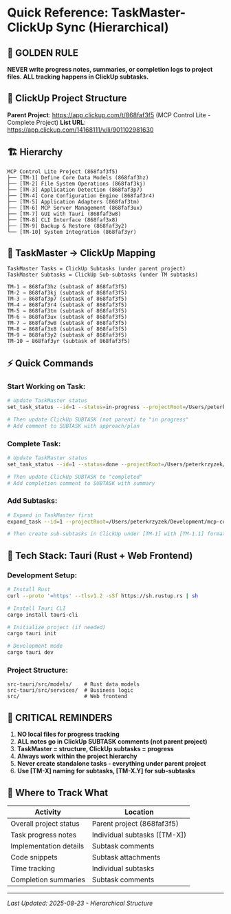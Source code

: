 # Quick Reference: TaskMaster-ClickUp Sync (Hierarchical)

## 🎯 GOLDEN RULE
**NEVER write progress notes, summaries, or completion logs to project files. ALL tracking happens in ClickUp subtasks.**

## 📍 ClickUp Project Structure
**Parent Project**: https://app.clickup.com/t/868faf3f5 (MCP Control Lite - Complete Project)
**List URL**: https://app.clickup.com/14168111/v/li/901102981630

## 🏗️ Hierarchy
```
MCP Control Lite Project (868faf3f5)
├── [TM-1] Define Core Data Models (868faf3hz)
├── [TM-2] File System Operations (868faf3kj)
├── [TM-3] Application Detection (868faf3p7)
├── [TM-4] Core Configuration Engine (868faf3r4)
├── [TM-5] Application Adapters (868faf3tm)
├── [TM-6] MCP Server Management (868faf3ux)
├── [TM-7] GUI with Tauri (868faf3w8)
├── [TM-8] CLI Interface (868faf3x8)
├── [TM-9] Backup & Restore (868faf3y2)
└── [TM-10] System Integration (868faf3yr)
```

## 🔢 TaskMaster → ClickUp Mapping
```
TaskMaster Tasks = ClickUp Subtasks (under parent project)
TaskMaster Subtasks = ClickUp Sub-subtasks (under TM subtasks)

TM-1 → 868faf3hz (subtask of 868faf3f5)
TM-2 → 868faf3kj (subtask of 868faf3f5)
TM-3 → 868faf3p7 (subtask of 868faf3f5)
TM-4 → 868faf3r4 (subtask of 868faf3f5)
TM-5 → 868faf3tm (subtask of 868faf3f5)
TM-6 → 868faf3ux (subtask of 868faf3f5)
TM-7 → 868faf3w8 (subtask of 868faf3f5)
TM-8 → 868faf3x8 (subtask of 868faf3f5)
TM-9 → 868faf3y2 (subtask of 868faf3f5)
TM-10 → 868faf3yr (subtask of 868faf3f5)
```

## ⚡ Quick Commands

### Start Working on Task:
```bash
# Update TaskMaster status
set_task_status --id=1 --status=in-progress --projectRoot=/Users/peterkrzyzek/Development/mcp-control-lite

# Then update ClickUp SUBTASK (not parent) to "in progress"
# Add comment to SUBTASK with approach/plan
```

### Complete Task:
```bash
# Update TaskMaster status  
set_task_status --id=1 --status=done --projectRoot=/Users/peterkrzyzek/Development/mcp-control-lite

# Then update ClickUp SUBTASK to "completed"
# Add completion comment to SUBTASK with summary
```

### Add Subtasks:
```bash
# Expand in TaskMaster first
expand_task --id=1 --projectRoot=/Users/peterkrzyzek/Development/mcp-control-lite

# Then create sub-subtasks in ClickUp under [TM-1] with [TM-1.1] format
```

## 🦀 **Tech Stack: Tauri (Rust + Web Frontend)**

### Development Setup:
```bash
# Install Rust
curl --proto '=https' --tlsv1.2 -sSf https://sh.rustup.rs | sh

# Install Tauri CLI
cargo install tauri-cli

# Initialize project (if needed)
cargo tauri init

# Development mode
cargo tauri dev
```

### Project Structure:
```
src-tauri/src/models/    # Rust data models
src-tauri/src/services/  # Business logic
src/                     # Web frontend
```

## 🚨 CRITICAL REMINDERS

1. **NO local files for progress tracking**
2. **ALL notes go in ClickUp SUBTASK comments (not parent project)**
3. **TaskMaster = structure, ClickUp subtasks = progress**
4. **Always work within the project hierarchy**
5. **Never create standalone tasks - everything under parent project**
6. **Use [TM-X] naming for subtasks, [TM-X.Y] for sub-subtasks**

## 🎯 Where to Track What

| Activity | Location |
|----------|----------|
| Overall project status | Parent project (868faf3f5) |
| Task progress notes | Individual subtasks ([TM-X]) |
| Implementation details | Subtask comments |
| Code snippets | Subtask attachments |
| Time tracking | Individual subtasks |
| Completion summaries | Subtask comments |

---
*Last Updated: 2025-08-23 - Hierarchical Structure*
